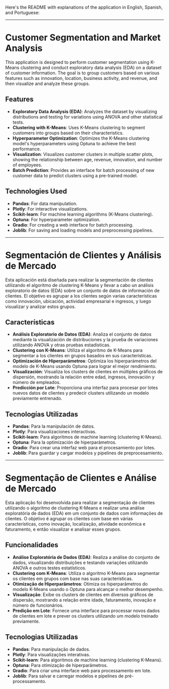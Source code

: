 Here's the README with explanations of the application in English, Spanish, and Portuguese:

---

# Customer Segmentation and Market Analysis

This application is designed to perform customer segmentation using K-Means clustering and conduct exploratory data analysis (EDA) on a dataset of customer information. The goal is to group customers based on various features such as innovation, location, business activity, and revenue, and then visualize and analyze these groups.

## Features

- **Exploratory Data Analysis (EDA)**: Analyzes the dataset by visualizing distributions and testing for variations using ANOVA and other statistical tests.
- **Clustering with K-Means**: Uses K-Means clustering to segment customers into groups based on their characteristics.
- **Hyperparameter Optimization**: Optimizes the K-Means clustering model's hyperparameters using Optuna to achieve the best performance.
- **Visualization**: Visualizes customer clusters in multiple scatter plots, showing the relationship between age, revenue, innovation, and number of employees.
- **Batch Prediction**: Provides an interface for batch processing of new customer data to predict clusters using a pre-trained model.

## Technologies Used

- **Pandas**: For data manipulation.
- **Plotly**: For interactive visualizations.
- **Scikit-learn**: For machine learning algorithms (K-Means clustering).
- **Optuna**: For hyperparameter optimization.
- **Gradio**: For creating a web interface for batch processing.
- **Joblib**: For saving and loading models and preprocessing pipelines.

---

# Segmentación de Clientes y Análisis de Mercado

Esta aplicación está diseñada para realizar la segmentación de clientes utilizando el algoritmo de clustering K-Means y llevar a cabo un análisis exploratorio de datos (EDA) sobre un conjunto de datos de información de clientes. El objetivo es agrupar a los clientes según varias características como innovación, ubicación, actividad empresarial e ingresos, y luego visualizar y analizar estos grupos.

## Características

- **Análisis Exploratorio de Datos (EDA)**: Analiza el conjunto de datos mediante la visualización de distribuciones y la prueba de variaciones utilizando ANOVA y otras pruebas estadísticas.
- **Clustering con K-Means**: Utiliza el algoritmo de K-Means para segmentar a los clientes en grupos basados en sus características.
- **Optimización de Hiperparámetros**: Optimiza los hiperparámetros del modelo de K-Means usando Optuna para lograr el mejor rendimiento.
- **Visualización**: Visualiza los clusters de clientes en múltiples gráficos de dispersión, mostrando la relación entre edad, ingresos, innovación y número de empleados.
- **Predicción por Lote**: Proporciona una interfaz para procesar por lotes nuevos datos de clientes y predecir clusters utilizando un modelo previamente entrenado.

## Tecnologías Utilizadas

- **Pandas**: Para la manipulación de datos.
- **Plotly**: Para visualizaciones interactivas.
- **Scikit-learn**: Para algoritmos de machine learning (clustering K-Means).
- **Optuna**: Para la optimización de hiperparámetros.
- **Gradio**: Para crear una interfaz web para el procesamiento por lotes.
- **Joblib**: Para guardar y cargar modelos y pipelines de preprocesamiento.

---

# Segmentação de Clientes e Análise de Mercado

Esta aplicação foi desenvolvida para realizar a segmentação de clientes utilizando o algoritmo de clustering K-Means e realizar uma análise exploratória de dados (EDA) em um conjunto de dados com informações de clientes. O objetivo é agrupar os clientes com base em várias características, como inovação, localização, atividade econômica e faturamento, e então visualizar e analisar esses grupos.

## Funcionalidades

- **Análise Exploratória de Dados (EDA)**: Realiza a análise do conjunto de dados, visualizando distribuições e testando variações utilizando ANOVA e outros testes estatísticos.
- **Clustering com K-Means**: Utiliza o algoritmo K-Means para segmentar os clientes em grupos com base nas suas características.
- **Otimização de Hiperparâmetros**: Otimiza os hiperparâmetros do modelo K-Means usando o Optuna para alcançar o melhor desempenho.
- **Visualização**: Exibe os clusters de clientes em diversos gráficos de dispersão, mostrando a relação entre idade, faturamento, inovação e número de funcionários.
- **Predição em Lote**: Fornece uma interface para processar novos dados de clientes em lote e prever os clusters utilizando um modelo treinado previamente.

## Tecnologias Utilizadas

- **Pandas**: Para manipulação de dados.
- **Plotly**: Para visualizações interativas.
- **Scikit-learn**: Para algoritmos de machine learning (clustering K-Means).
- **Optuna**: Para otimização de hiperparâmetros.
- **Gradio**: Para criar uma interface web para processamento em lote.
- **Joblib**: Para salvar e carregar modelos e pipelines de pré-processamento.

